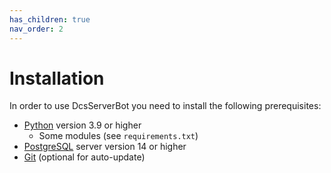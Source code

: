 ```yaml
---
has_children: true
nav_order: 2
---
```


# Installation

In order to use DcsServerBot you need to install the following prerequisites:

- [Python] version 3.9 or higher
  - Some modules (see `requirements.txt`)
- [PostgreSQL] server version 14 or higher
- [Git] (optional for auto-update)

[PostgreSQL]: https://www.postgresql.org/
[Python]: https://www.python.org/
[Git]: https://git-scm.com/download/win
